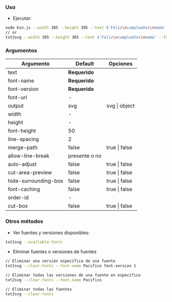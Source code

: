 ### Uso
- Ejecutar:
```bash
node bin.js --width 305 --height 305 --text $'Feliz\ncumpleaños\nmamá' --font-url https://dlu1537hrr98t.cloudfront.net/ProductCustomizableTextForVinylCuttingFont/5f076ee7-7208-48d2-89fa-0530ac1e0036.ttf --font-name Pacifico --font-version 3
// or
txt2svg --width 305 --height 305 --text $'Feliz\ncumpleaños\nmamá' --font-url https://dlu1537hrr98t.cloudfront.net/ProductCustomizableTextForVinylCuttingFont/5f076ee7-7208-48d2-89fa-0530ac1e0036.ttf --font-name Pacifico --font-version 3
```

### Argumentos

Argumento | Default | Opciones
-- | -- | --
text | **Requerido**
font-name | **Requerido**
font-version | **Requerido**
font-url | -
output | svg | svg \| object
width | -
height | -
font-height | 50
line-spacing | 2
merge-path | false | true \| false
allow-line-break | presente o no
auto-adjust | false | true \| false
cut-area-preview | false | true \| false
hide-surrounding-box | false | true \| false
font-caching | false | true \| false
order-id | -
cut-box | false | true \| false

### Otros métodos
- Ver fuentes y versiones disponibles:
```bash
txt2svg --available-fonts
```

- Eliminar fuentes o versiones de fuentes
```bash
// Eliminar una versión específica de una fuente
txt2svg --clear-fonts --font-name Pacifico font-version 1

// Eliminar todas las versiones de una fuente en específico
txt2svg --clear-fonts --font-name Pacifico

// Eliminar todas las fuentes
txt2svg --clear-fonts
```